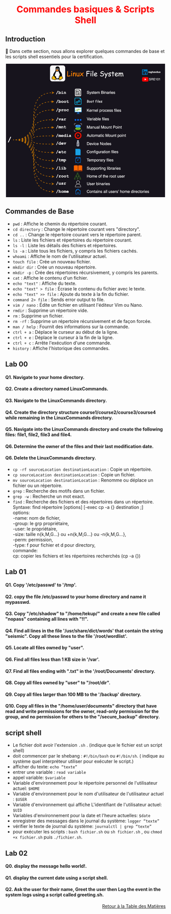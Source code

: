 <h1 align="center" style="color: red;">Commandes basiques & Scripts Shell</h1>

## Introduction
👋 Dans cette section, nous allons explorer quelques commandes de base et les scripts shell essentiels pour la certification.
<p align="center">
  <img src="images/1_WEIqrLV8aBY-VdKLQjElQg.gif" alt="tree" style="width: 500px;"/>
</p>

## Commandes de Base
- `pwd` : Affiche le chemin du répertoire courant.
- `cd directory` : Change le répertoire courant vers "directory".
- `cd ..` : Change le répertoire courant vers le répertoire parent.
- `ls` : Liste les fichiers et répertoires du répertoire courant.
- `ls -l` : Liste les détails des fichiers et répertoires.
- `ls -a` : Liste tous les fichiers, y compris les fichiers cachés.
- `whoami` : Affiche le nom de l'utilisateur actuel.
- `touch file` : Crée un nouveau fichier.
- `mkdir dir` : Crée un nouveau répertoire.
- `mkdir -p` : Crée des répertoires récursivement, y compris les parents.
- `cat` : Affiche le contenu d'un fichier.
- `echo "text"` : Affiche du texte.
- `echo "text" > file` : Écrase le contenu du fichier avec le texte.
- `echo "text" >> file` : Ajoute du texte à la fin du fichier.
- `command 2> file` : Sends error output to file.
- `vim / nano` : Édite un fichier en utilisant l'éditeur Vim ou Nano.
- `rmdir` : Supprime un répertoire vide.
- `rm` : Supprime un fichier.
- `rm -rf` : Supprime un répertoire récursivement et de façon forcée.
- `man / help` : Fournit des informations sur la commande.
- `ctrl + a` : Déplace le curseur au début de la ligne.
- `ctrl + e` : Déplace le curseur à la fin de la ligne.
- `ctrl + c` : Arrête l'exécution d'une commande.
- `history` : Affiche l'historique des commandes.
## Lab 00
#### Q1. Navigate to your home directory.
<!-- 
```bash
cd ~
```
-->
#### Q2. Create a directory named LinuxCommands.
<!-- 
```bash
mkdir LinuxCommands
```
-->
#### Q3. Navigate to the LinuxCommands directory.
<!-- 
```bash
cd LinuxCommands
```
-->
#### Q4. Create the directory structure course1/course2/course3/course4 while remaining in the LinuxCommands directory.
<!-- 
```bash
mkdir -p course1/course2/course3/course4
```
or 
```bash
mkdir course1  cd course1 mkdir course2  cd course2  mkdir course3  cd course3  mkdir course4  
```
-->
#### Q5. Navigate into the LinuxCommands directory and create the following files: file1, file2, file3 and file4.  
<!-- 
```bash
cd ~/LinuxCommands  mkdir file1 file2 file3 file4
```
or 
```bash
cd ~/LinuxCommands  mkdir file{1,4}
```
-->
#### Q6. Determine the owner of the files and their last modification date.
<!-- 
```bash
ls -l 
```
-->
#### Q6. Delete the LinuxCommands directory.
<!-- 
```bash
cd ..  
rm -rf 
```
-->
- `cp -rf sourceLocation destinationLocation` : Copie un répertoire.
- `cp sourceLocation destinationLocation` : Copie un fichier.
- `mv sourceLocation destinationLocation` : Renomme ou déplace un fichier ou un répertoire.
- `grep` : Recherche des motifs dans un fichier.
- `grep -w` : Recherche un mot exact.
- `find` : Recherche des fichiers et des répertoires dans un répertoire.  
 Syntaxe: find répertoire [options] [-exec cp -a {} destination \;]  
 options:  
 -name: nom de fichier,  
 -group: le grp propriétaire,  
 -user: le propriétaire,  
 -size: taille n{k,M,G…} ou +n{k,M,G…} ou -n{k,M,G…},  
 -perm: permission,  
 -type: f pour fichier et d pour directory,  
 commande:  
 cp: copier les fichiers et les répertoires recherchés (cp -a {})  
## Lab 01
#### Q1. Copy '/etc/passwd' to '/tmp'.
<!-- 
```bash
cp /etc/passwd /tmp
```
-->
#### Q2. copy the file /etc/passwd to your home directory and name it mypasswd.
<!-- 
```bash
cp /etc/passwd ~/mypasswd
```
-->
#### Q3. Copy "/etc/shadow" to "/home/tekup/" and create a new file called "nopass" containing all lines with "!!".
<!-- 
```bash
mkdir /home/tekup
cp /etc/shadow /home/tekup
grep '!!' /home/tekup/shadow > nopass
```
-->
#### Q4. Find all lines in the file '/usr/share/dict/words' that contain the string "seismic". Copy all these lines to the file '/root/wordlist'.
<!-- 
```bash
grep -w seismic /usr/share/dict/words > /root/wordlist
```
-->
#### Q5. Locate all files owned by "user".
<!-- 
```bash
find / -type f -user user 2> /dev/null
```
-->
#### Q6. Find all files less than 1 KB size in '/var'.
<!-- 
```bash
find /var -type f -size -1k
```
-->
#### Q7. Find all files ending with ".txt" in the '/root/Documents' directory.
<!-- 
```bash
find /root/Documents -name *.txt
```
-->
#### Q8. Copy all files owned by "user" to "/root/dir".
<!-- 
```bash
find / -type f -user user -exec cp -a {} /root/dir \;
```
-->
#### Q9. Copy all files larger than 100 MB to the '/backup' directory.
<!-- 
```bash
find / -type f -size +100M -exec cp -a {} /backup \;
```
-->
#### Q10. Copy all files in the "/home/user/documents" directory that have read and write permissions for the owner, read-only permission for the group, and no permission for others to the "/secure_backup" directory.
<!-- 
```bash
find /home/user/documents -perm 640 -exec cp -a {} /secure_backup \;
```
-->
## script shell
- Le fichier doit avoir l'extension `.sh` . (indique que le fichier est un script shell)
- doit commencer par le shebang : `#!/bin/bash` ou `#!/bin/sh`. ( indique au système quel interpréteur utiliser pour exécuter le script.)
- afficher du texte: `echo “texte”`
- entrer une variable : `read variable`
- appel variable: `$variable`
- Variable d'environnement pour le répertoire personnel de l'utilisateur actuel: `$HOME`
- Variable d'environnement pour le nom d'utilisateur de l'utilisateur actuel : `$USER`
- Variable d'environnement qui affiche L'identifiant de l'utilisateur actuel: `$UID`
- Variables d'environnement pour la date et l'heure actuelles: `$date`
- enregistrer des messages dans le journal du système: `logger “texte”`
- vérifier le texte de journal du système: `journalctl | grep “texte”`
- pour exécuter les scripts : `bash fichier.sh` ou `sh fichier.sh` ,
ou `chmod +x fichier.sh` puis `./fichier.sh`.

## Lab 02
#### Q0. display the message hello world!.
<!-- 
```bash
vim hello.sh
#! /bin/bash
echo “hello world!”
bash hello.sh
-->
#### Q1. display the current date using a script shell.
<!-- 
```bash
vim date.sh
#! /bin/bash
echo “$date”
bash date.sh
-->
#### Q2. Ask the user for their name, Greet the user then Log the event in the system logs using a script called greeting.sh.
<!-- 
```bash
vim greeting.sh
#! /bin/bash
echo “your name pls”
read nom
echo “hello $nom”
logger “user $nom executed the greeting script”
bash greeting.sh
journalctl | grep user 
-->
<p style="text-align: right;">
  <a href="https://github.com/halekammoun/RHCSA-Training/blob/main/README.md#table-des-matieres">Retour à la Table des Matières</a>
</p>